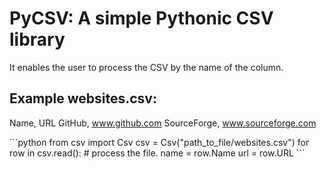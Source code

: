 PyCSV: A simple Pythonic CSV library
====================================

It enables the user to process the CSV by the name of the column.

Example websites.csv:
--------------------
Name, URL
GitHub, www.github.com
SourceForge, www.sourceforge.com

´´´python
from csv import Csv
csv = Csv("path_to_file/websites.csv")
for row in csv.read():
    # process the file.
    name = row.Name
    url = row.URL
´´´

